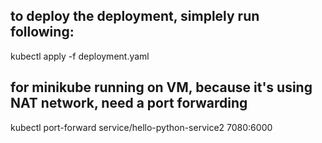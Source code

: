 
## to deploy the deployment, simplely run following:
kubectl apply -f deployment.yaml

## for minikube running on VM, because it's using NAT network, need a port forwarding
kubectl port-forward service/hello-python-service2 7080:6000
